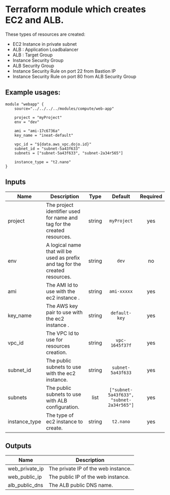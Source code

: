# Terraform module which creates EC2 and ALB.

These types of resources are created:

- EC2 Instance in private subnet
- ALB : Application Loadbalancer
- ALB : Target Group
- Instance Security Group
- ALB Security Group
- Instance Security Rule on port 22 from Bastion IP
- Instance Security Rule on port 80 from ALB Security Group

## Example usages:
```
module "webapp" {
    source="../../../../modules/compute/web-app"

    project = "myProject"
    env = "dev"

    ami = "ami-17c6736a"
    key_name = "ineat-default"

    vpc_id = "${data.aws_vpc.dojo.id}"
    subnet_id = "subnet-5a43f633"
    subnets = ["subnet-5a43f633", "subnet-2a34r565"]

    instance_type = "t2.nano"
}
```

## Inputs

| Name | Description | Type | Default | Required |
|------|-------------|:----:|:-----:|:-----:|
| project | The project identifier used for name and tag for the created resources. | string | `myProject` | yes |
| env | A logical name that will be used as prefix and tag for the created resources. | string | `dev` | no |
| ami | The AMI Id to use with the ec2 instance . | string | `ami-xxxxx` | yes |
| key_name | The AWS key pair to use with the ec2 instance . | string | `default-key` | yes |
| vpc_id | The VPC Id to use for resources creation. | string | `vpc-1645f37f` | yes |
| subnet_id | The public subnets to use with the ec2 instance. | string | `subnet-5a43f633` | yes |
| subnets | The public subnets to use with ALB configuration. | list | `["subnet-5a43f633", "subnet-2a34r565"]` | yes |
| instance_type | The type of ec2 instance to create. | string | `t2.nano` | yes |
## Outputs

| Name | Description |
|------|-------------|
| web_private_ip | The private IP of the web instance. | string |
| web_public_ip | The public IP of the web instance. | string |
| alb_public_dns | The ALB public DNS name. | string |

